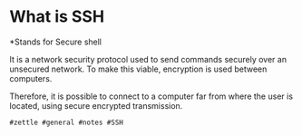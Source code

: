 # What is SSH

*Stands for Secure shell 

It is a network security protocol used to send commands securely over an unsecured network. To make this viable, encryption is used between computers.

Therefore, it is possible to connect to a computer far from where the user is located, using secure encrypted transmission.

    #zettle #general #notes #SSH

